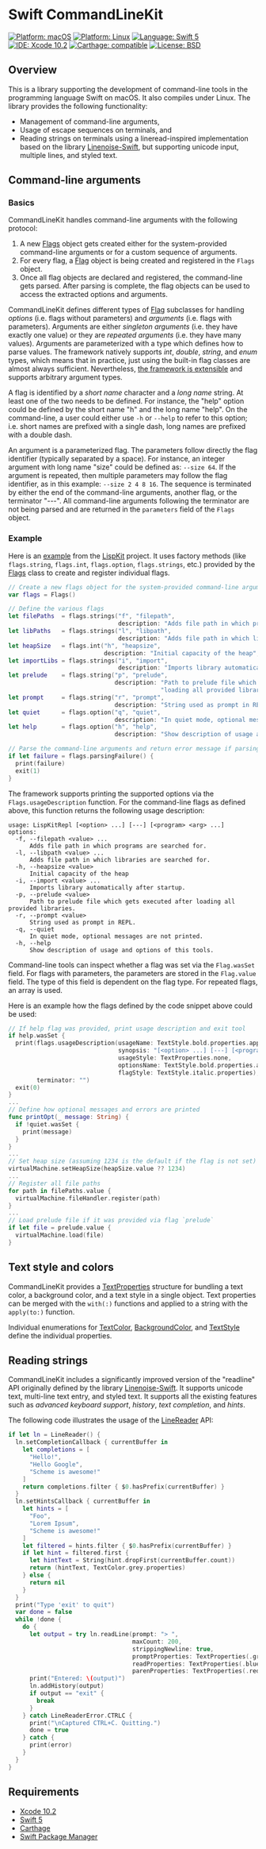 # Swift CommandLineKit

[![Platform: macOS](https://img.shields.io/badge/Platform-macOS-blue.svg?style=flat)](https://developer.apple.com/osx/)
[![Platform: Linux](https://img.shields.io/badge/Platform-Linux-blue.svg?style=flat)](https://www.ubuntu.com/)
[![Language: Swift 5](https://img.shields.io/badge/Language-Swift%205-green.svg?style=flat)](https://developer.apple.com/swift/)
[![IDE: Xcode 10.2](https://img.shields.io/badge/IDE-Xcode%2010.2-orange.svg?style=flat)](https://developer.apple.com/xcode/)
[![Carthage: compatible](https://img.shields.io/badge/Carthage-compatible-4BC51D.svg?style=flat)](https://github.com/Carthage/Carthage)
[![License: BSD](https://img.shields.io/badge/License-BSD-lightgrey.svg?style=flat)](https://developers.google.com/open-source/licenses/bsd)

## Overview

This is a library supporting the development of command-line tools in
the programming language Swift on macOS. It also compiles under Linux.
The library provides the following functionality:

   - Management of command-line arguments,
   - Usage of escape sequences on terminals, and
   - Reading strings on terminals using a lineread-inspired implementation
     based on the library [Linenoise-Swift](https://github.com/andybest/linenoise-swift),
     but supporting unicode input, multiple lines, and styled text.

## Command-line arguments

### Basics

CommandLineKit handles command-line arguments with the following protocol:

   1. A new [Flags](https://github.com/objecthub/swift-commandlinekit/blob/master/Sources/CommandLineKit/Flags.swift)
      object gets created either for the system-provided command-line arguments or for a
      custom sequence of arguments.
   2. For every flag, a [Flag](https://github.com/objecthub/swift-commandlinekit/blob/master/Sources/CommandLineKit/Flag.swift)
       object is being created and registered in the `Flags` object.
   3. Once all flag objects are declared and registered, the command-line gets parsed. After parsing
      is complete, the flag objects can be used to access the extracted options and arguments.

CommandLineKit defines different types of
[Flag](https://github.com/objecthub/swift-commandlinekit/blob/master/Sources/CommandLineKit/Flag.swift)
subclasses for handling _options_ (i.e. flags without
parameters) and _arguments_ (i.e. flags with parameters). Arguments are either _singleton arguments_ (i.e. they
have exactly one value) or they are _repeated arguments_ (i.e. they have many values). Arguments are
parameterized with a type which defines how to parse values. The framework natively supports _int_,
_double_, _string_, and _enum_ types, which means that in practice, just using the built-in flag classes
are almost always sufficient. Nevertheless,
[the framework is extensible](https://github.com/objecthub/swift-commandlinekit/tree/master/Sources/CommandLineKit)
and supports arbitrary argument types.

A flag is identified by a _short name_ character and a _long name_ string. At least one of the two needs to be
defined. For instance, the "help" option could be defined by the short name "h" and the long name "help".
On the command-line, a user could either use `-h` or `--help` to refer to this option; i.e. short names are
prefixed with a single dash, long names are prefixed with a double dash.

An argument is a parameterized flag. The parameters follow directly the flag identifier (typically separated by
a space). For instance, an integer argument with long name "size" could be defined as: `--size 64`. If the
argument is repeated, then multiple parameters may follow the flag identifier, as in this
example: `--size 2 4 8 16`. The sequence is terminated by either the end of the command-line arguments,
another flag, or the terminator "---". All command-line arguments following the terminator are not being parsed
and are returned in the `parameters` field of the `Flags` object.

### Example

Here is an [example](https://github.com/objecthub/swift-lispkit/blob/master/Sources/LispKitRepl/main.swift)
from the [LispKit](https://github.com/objecthub/swift-lispkit) project. It uses factory methods (like `flags.string`,
`flags.int`, `flags.option`, `flags.strings`, etc.) provided by the
[Flags](https://github.com/objecthub/swift-commandlinekit/blob/master/Sources/CommandLineKit/Flags.swift)
class to create and register individual flags.

```swift
// Create a new flags object for the system-provided command-line arguments
var flags = Flags()

// Define the various flags
let filePaths  = flags.strings("f", "filepath",
                               description: "Adds file path in which programs are searched for.")
let libPaths   = flags.strings("l", "libpath",
                               description: "Adds file path in which libraries are searched for.")
let heapSize   = flags.int("h", "heapsize",
                           description: "Initial capacity of the heap", value: 1000)
let importLibs = flags.strings("i", "import",
                               description: "Imports library automatically after startup.")
let prelude    = flags.string("p", "prelude",
                              description: "Path to prelude file which gets executed after " +
                                           "loading all provided libraries.")
let prompt     = flags.string("r", "prompt",
                              description: "String used as prompt in REPL.", value: "> ")
let quiet      = flags.option("q", "quiet",
                              description: "In quiet mode, optional messages are not printed.")
let help       = flags.option("h", "help",
                              description: "Show description of usage and options of this tools.")

// Parse the command-line arguments and return error message if parsing fails
if let failure = flags.parsingFailure() {
  print(failure)
  exit(1)
}
```

The framework supports printing the supported options via the `Flags.usageDescription` function. For the
command-line flags as defined above, this function returns the following usage description:

```
usage: LispKitRepl [<option> ...] [---] [<program> <arg> ...]
options:
  -f, --filepath <value> ...
      Adds file path in which programs are searched for.
  -l, --libpath <value> ...
      Adds file path in which libraries are searched for.
  -h, --heapsize <value>
      Initial capacity of the heap
  -i, --import <value> ...
      Imports library automatically after startup.
  -p, --prelude <value>
      Path to prelude file which gets executed after loading all provided libraries.
  -r, --prompt <value>
      String used as prompt in REPL.
  -q, --quiet
      In quiet mode, optional messages are not printed.
  -h, --help
      Show description of usage and options of this tools.
```

Command-line tools can inspect whether a flag was set via the `Flag.wasSet` field. For flags with
parameters, the parameters are stored in the `Flag.value` field. The type of this field is dependent on the
flag type. For repeated flags, an array is used.

Here is an example how the flags defined by the code snippet above could be used:

```swift
// If help flag was provided, print usage description and exit tool
if help.wasSet {
  print(flags.usageDescription(usageName: TextStyle.bold.properties.apply(to: "usage:"),
                               synopsis: "[<option> ...] [---] [<program> <arg> ...]",
                               usageStyle: TextProperties.none,
                               optionsName: TextStyle.bold.properties.apply(to: "options:"),
                               flagStyle: TextStyle.italic.properties),
        terminator: "")
  exit(0)
}
...
// Define how optional messages and errors are printed
func printOpt(_ message: String) {
  if !quiet.wasSet {
    print(message)
  }
}
...
// Set heap size (assuming 1234 is the default if the flag is not set)
virtualMachine.setHeapSize(heapSize.value ?? 1234)
...
// Register all file paths
for path in filePaths.value {
  virtualMachine.fileHandler.register(path)
}
...
// Load prelude file if it was provided via flag `prelude`
if let file = prelude.value {
  virtualMachine.load(file)
}
```

## Text style and colors

CommandLineKit provides a
[TextProperties](https://github.com/objecthub/swift-commandlinekit/blob/master/Sources/CommandLineKit/TextProperties.swift)
structure for bundling a text color, a background color, and a text style in a single object. Text properties can be
merged with the `with(:)` functions and applied to a string with the `apply(to:)` function.

Individual enumerations for
[TextColor](https://github.com/objecthub/swift-commandlinekit/blob/master/Sources/CommandLineKit/TextColor.swift),
[BackgroundColor](https://github.com/objecthub/swift-commandlinekit/blob/master/Sources/CommandLineKit/BackgroundColor.swift), and
[TextStyle](https://github.com/objecthub/swift-commandlinekit/blob/master/Sources/CommandLineKit/TextStyle.swift)
define the individual properties.

## Reading strings

CommandLineKit includes a significantly improved version of the "readline" API originally defined by the library
[Linenoise-Swift](https://github.com/andybest/linenoise-swift). It supports unicode text, multi-line text entry, and
styled text. It supports all the existing features such as _advanced keyboard support_, _history_,
_text completion_, and _hints_.

The following code illustrates the usage of the
[LineReader](https://github.com/objecthub/swift-commandlinekit/blob/master/Sources/CommandLineKit/LineReader.swift) API:

```swift
if let ln = LineReader() {
  ln.setCompletionCallback { currentBuffer in
    let completions = [
      "Hello!",
      "Hello Google",
      "Scheme is awesome!"
    ]
    return completions.filter { $0.hasPrefix(currentBuffer) }
  }
  ln.setHintsCallback { currentBuffer in
    let hints = [
      "Foo",
      "Lorem Ipsum",
      "Scheme is awesome!"
    ]
    let filtered = hints.filter { $0.hasPrefix(currentBuffer) }
    if let hint = filtered.first {
      let hintText = String(hint.dropFirst(currentBuffer.count))
      return (hintText, TextColor.grey.properties)
    } else {
      return nil
    }
  }
  print("Type 'exit' to quit")
  var done = false
  while !done {
    do {
      let output = try ln.readLine(prompt: "> ",
                                   maxCount: 200,
                                   strippingNewline: true,
                                   promptProperties: TextProperties(.green, nil, .bold),
                                   readProperties: TextProperties(.blue, nil),
                                   parenProperties: TextProperties(.red, nil, .bold))
      print("Entered: \(output)")
      ln.addHistory(output)
      if output == "exit" {
        break
      }
    } catch LineReaderError.CTRLC {
      print("\nCaptured CTRL+C. Quitting.")
      done = true
    } catch {
      print(error)
    }
  }
}
```

## Requirements

- [Xcode 10.2](https://developer.apple.com/xcode/)
- [Swift 5](https://developer.apple.com/swift/)
- [Carthage](https://github.com/Carthage/Carthage)
- [Swift Package Manager](https://swift.org/package-manager/)
